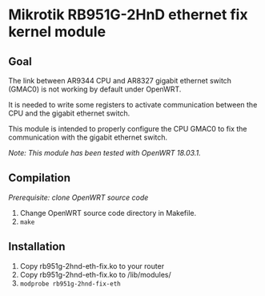 # Mikrotik RB951G-2HnD ethernet fix kernel module

## Goal

The link between AR9344 CPU and AR8327 gigabit ethernet switch (GMAC0) is not working by default under OpenWRT.

It is needed to write some registers to activate communication between the CPU and the gigabit ethernet switch.

This module is intended to properly configure the CPU GMAC0 to fix the communication with the gigabit ethernet switch.

*Note: This module has been tested with OpenWRT 18.03.1.*

## Compilation

*Prerequisite: clone OpenWRT source code*

1. Change OpenWRT source code directory in Makefile.
2. ```make```


## Installation

1. Copy rb951g-2hnd-eth-fix.ko to your router
2. Copy rb951g-2hnd-eth-fix.ko to /lib/modules/<kernel version>
3. ```modprobe rb951g-2hnd-fix-eth```
